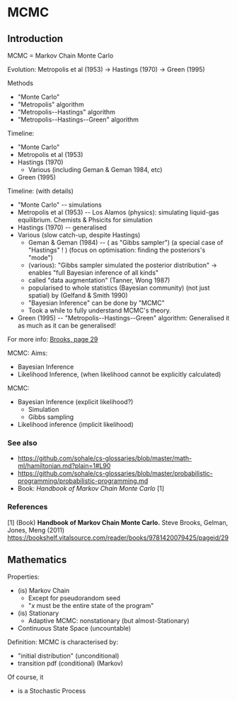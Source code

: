 # MCMC

## Introduction
MCMC = Markov Chain Monte Carlo

Evolution:
Metropolis et al (1953) → Hastings (1970) → Green (1995)

Methods
* "Monte Carlo"
* "Metropolis" algorithm
* "Metropolis--Hastings" algorithm
* "Metropolis--Hastings--Green" algorithm

Timeline:
* "Monte Carlo"
* Metropolis et al (1953)
* Hastings (1970)
   * Various (including Geman & Geman 1984, etc)
* Green (1995)

Timeline: (with details)
* "Monte Carlo" -- simulations
* Metropolis et al (1953) -- Los Alamos (physics): simulating liquid-gas equilibrium. Chemists & Phsicits for simulation
* Hastings (1970) -- generalised
* Various (slow catch-up, despite Hastings)
   * Geman & Geman (1984) --  ( as "Gibbs sampler") (a special case of "Hastings" ! ) (focus on optimisation: finding the posteriors's "mode")
   * (various): "Gibbs sampler simulated the posterior distribution" -> enables "full Bayesian inference of all kinds"
   * called "data augmentation" (Tanner, Wong 1987)
   * popularised to whole statistics (Bayesian community) (not just spatial) by (Gelfand & Smith 1990)
   * "Bayesian Inference" can be done by "MCMC"
   * Took a while to fully understand MCMC's theory.
* Green (1995) -- "Metropolis--Hastings--Green" algorithm: Generalised it as much as it can be generalised!

For more info: [Brooks, page 29](https://bookshelf.vitalsource.com/reader/books/9781420079425/pageid/29)

MCMC:
Aims:
* Bayesian Inference
* Likelihood Inference, (when likelihood cannot be explicitly calculated)

MCMC:
* Bayesian Inference (explicit likelihood?)
   * Simulation
   * Gibbs sampling
* Likelihood inference (implicit likelihood)


### See also
* https://github.com/sohale/cs-glossaries/blob/master/math-ml/hamiltonian.md?plain=1#L90
* https://github.com/sohale/cs-glossaries/blob/master/probabilistic-programming/probabilistic-programming.md
* Book: *Handbook of Markov Chain Monte Carlo* [1]


### References
[1] (Book) **Handbook of Markov Chain Monte Carlo.** Steve Brooks, Gelman, Jones, Meng (2011) https://bookshelf.vitalsource.com/reader/books/9781420079425/pageid/29

## Mathematics
Properties:
* (is) Markov Chain
   * Except for pseudorandom seed
   * "*x* must be the entire state of the program"
* (is) Stationary
   * Adaptive MCMC: nonstationary (but almost-Stationary)
* Continuous State Space (uncountable)

Definition: MCMC is characterised by:
 * "initial distribution" (unconditional)
 * transition pdf (conditional) (Markov)

Of course, it
* is a Stochastic Process

